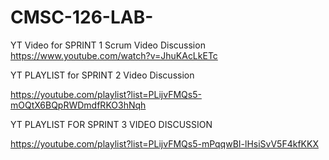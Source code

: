 # CMSC-126-LAB-

YT Video for SPRINT 1 Scrum Video Discussion
https://www.youtube.com/watch?v=JhuKAcLkETc


YT PLAYLIST for SPRINT 2 Video Discussion

https://youtube.com/playlist?list=PLijvFMQs5-mOQtX6BQpRWDmdfRKO3hNqh

YT PLAYLIST FOR SPRINT 3 VIDEO DISCUSSION

https://youtube.com/playlist?list=PLijvFMQs5-mPqqwBI-lHsiSvV5F4kfKKX
